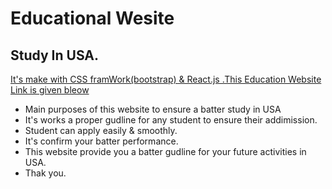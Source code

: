 # Educational Wesite 
## Study In USA. 

 

[It's make with CSS framWork(bootstrap) & React.js .This Education Website Link is given bleow](https://sleepy-davinci-439127.netlify.app/services)


- Main purposes of this website to ensure a batter study in USA
- It's works a proper gudline  for any student to ensure their addimission.
- Student can apply easily & smoothly.
- It's confirm your batter performance.
- This website provide you a batter gudline for your future activities in USA.
- Thak you. 